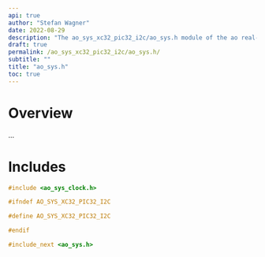 ```yaml
---
api: true
author: "Stefan Wagner"
date: 2022-08-29
description: "The ao_sys_xc32_pic32_i2c/ao_sys.h module of the ao real-time operating system."
draft: true
permalink: /ao_sys_xc32_pic32_i2c/ao_sys.h/ 
subtitle: ""
title: "ao_sys.h"
toc: true
---
```


# Overview

...

# Includes

```c
#include <ao_sys_clock.h>

#ifndef AO_SYS_XC32_PIC32_I2C

#define AO_SYS_XC32_PIC32_I2C

#endif

#include_next <ao_sys.h>

```

